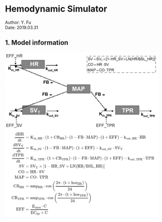 # Hemodynamic Simulator
Author: Y. Fu <br>
Date: 2019.03.31

## 1. Model information
![](www/model.png)